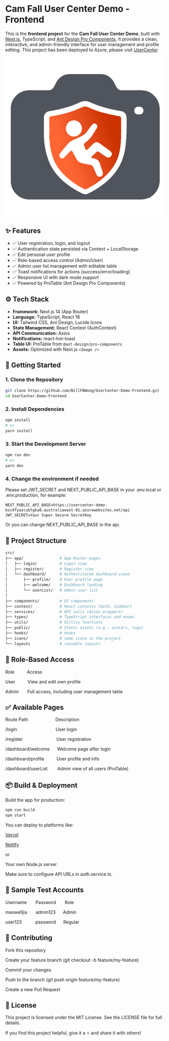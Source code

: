 # Cam Fall User Center Demo - Frontend

This is the **frontend project** for the **Cam Fall User Center Demo**, built with [Next.js](https://nextjs.org/), TypeScript, and [Ant Design Pro Components](https://procomponents.ant.design/). It provides a clean, interactive, and admin-friendly interface for user management and profile editing. This project has been deployed to Azure, please visit [UserCenter](https://thankful-smoke-011c73b00.1.azurestaticapps.net/)

![Cam Fall Logo](./public/cam_fall.png)



## ✨ Features

- ✅ User registration, login, and logout  
- ✅ Authentication state persisted via Context + LocalStorage  
- ✅ Edit personal user profile  
- ✅ Role-based access control (Admin/User)  
- ✅ Admin user list management with editable table  
- ✅ Toast notifications for actions (success/error/loading)  
- ✅ Responsive UI with dark mode support  
- ✅ Powered by ProTable (Ant Design Pro Components)



## ⚙️ Tech Stack

- **Framework:** Next.js 14 (App Router)  
- **Language:** TypeScript, React 18  
- **UI:** Tailwind CSS, Ant Design, Lucide Icons  
- **State Management:** React Context (AuthContext)  
- **API Communication:** Axios  
- **Notifications:** react-hot-toast  
- **Table UI:** ProTable from `@ant-design/pro-components`  
- **Assets:** Optimized with Next.js `<Image />`  



## 🚀 Getting Started

### 1. Clone the Repository

```bash
git clone https://github.com/BillFBWong/UserCenter-Demo-Frontend.git
cd UserCenter-Demo-Frontend
```
### 2. Install Dependencies
```bash
npm install
# or
yarn install
```

### 3. Start the Development Server
```bash
npm run dev
# or
yarn dev
```

### 4. Change the environment if needed

Please set JWT_SECRET and NEXT_PUBLIC_API_BASE in your .env.local or .env.production, for example:
```
NEXT_PUBLIC_API_BASE=https://usercenter-demo-bsc9fyazcubtgka0.australiaeast-01.azurewebsites.net/api
JWT_SECRET=Your Super Secure SecretKey
```

Or you can change NEXT_PUBLIC_API_BASE in the api.

## 📁 Project Structure
```bash
src/
├── app/                # App Router pages
│   ├── login/          # Login view
│   ├── register/       # Register view
│   └── dashboard/      # Authenticated dashboard views
│       ├── profile/    # User profile page
│       ├── welcome/    # Dashboard landing
│       └── userList/   # Admin user list
│
├── components/         # UI components
├── context/            # React contexts (Auth, Sidebar)
├── services/           # API calls (Axios wrappers)
├── types/              # TypeScript interfaces and enums
├── utils/              # Utility functions
├── public/             # Static assets (e.g., avatars, logo)
├── hooks/              # hooks
├── icons/              # some icons in the project
└── layouts             # reusable layouts
```


## 🔐 Role-Based Access

Role&nbsp; &nbsp;&nbsp;&nbsp;&nbsp;&nbsp;&nbsp;&nbsp;&nbsp;Access

User&nbsp;&nbsp;&nbsp;&nbsp;&nbsp;&nbsp;&nbsp;&nbsp;&nbsp;&nbsp;View and edit own profile

Admin &nbsp;&nbsp;&nbsp;&nbsp;&nbsp;	Full access, including user management table


## ✅ Available Pages

Route Path &nbsp;&nbsp;&nbsp;&nbsp;&nbsp;&nbsp;&nbsp;&nbsp;&nbsp;&nbsp;&nbsp;&nbsp;&nbsp;&nbsp;&nbsp;&nbsp;&nbsp;&nbsp;&nbsp;&nbsp;	       Description

/login	&nbsp;&nbsp;&nbsp;&nbsp;&nbsp;&nbsp;&nbsp;&nbsp;&nbsp;&nbsp;&nbsp;&nbsp;&nbsp;&nbsp;&nbsp;&nbsp;&nbsp;&nbsp;&nbsp;&nbsp;&nbsp;&nbsp;&nbsp;&nbsp;&nbsp;&nbsp;&nbsp;&nbsp;&nbsp;                User login

/register &nbsp;&nbsp;&nbsp;&nbsp;&nbsp;&nbsp;&nbsp;&nbsp;&nbsp;&nbsp;&nbsp;&nbsp;&nbsp;&nbsp;&nbsp;&nbsp;&nbsp;&nbsp;&nbsp;&nbsp;&nbsp;&nbsp;&nbsp;&nbsp;&nbsp;	        User registration

/dashboard/welcome &nbsp;&nbsp;&nbsp;&nbsp;	Welcome page after login

/dashboard/profile &nbsp;&nbsp;&nbsp;&nbsp;&nbsp;&nbsp;&nbsp;&nbsp;	User profile and info

/dashboard/userList &nbsp;&nbsp;&nbsp;&nbsp;&nbsp;&nbsp;	Admin view of all users (ProTable)



## 📦 Build & Deployment
Build the app for production:

```bash
npm run build
npm start
```

You can deploy to platforms like:

[Vercel](https://vercel.com)

[Netlify](https://www.heroku.com/)

or

Your own Node.js server

Make sure to configure API URLs in auth.service.ts.



## 🧪 Sample Test Accounts

Username	&nbsp;&nbsp;&nbsp;&nbsp;&nbsp;     Password	 &nbsp;&nbsp;&nbsp;&nbsp;&nbsp;   Role

maxwelljia	&nbsp;&nbsp;&nbsp;&nbsp;&nbsp;    admin123	&nbsp;&nbsp;&nbsp;&nbsp;    Admin

user123	 &nbsp;&nbsp;&nbsp;&nbsp;&nbsp;&nbsp;&nbsp;&nbsp;&nbsp;      password	&nbsp;&nbsp;&nbsp;&nbsp;    Regular



## 🤝 Contributing
Fork this repository

Create your feature branch (git checkout -b feature/my-feature)

Commit your changes

Push to the branch (git push origin feature/my-feature)

Create a new Pull Request



## 📄 License
This project is licensed under the MIT License.
See the LICENSE file for full details.

If you find this project helpful, give it a ⭐ and share it with others!
